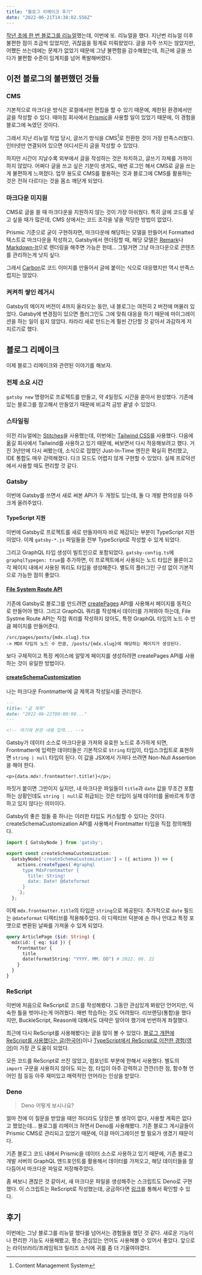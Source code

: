 ```yaml
---
title: "블로그 리메이크 후기"
date: "2022-06-21T14:38:02.556Z"
---
```


[작년 초에 한 번 블로그를 리뉴얼](/posts/blog-renewal-2021)했는데, 이번에 또. 리뉴얼을 했다.
지난번 리뉴얼 이후 불편한 점이 조금씩 있었지만, 귀찮음을 핑계로 미뤄왔었다. 글을 자주 쓰지는 않았지만,
어쨌든 쓰는데에는 문제가 없었기 때문에 그냥 불편함을 감수해왔는데, 최근에 글을 쓰다가 불편함 수준이 임계치를 넘어 폭발해버렸다.

## 이전 블로그의 불편했던 것들

### CMS

기본적으로 마크다운 방식은 로컬에서만 편집을 할 수 있기 때문에, 제한된 환경에서만 글을 작성할 수 있다.
때마침 회사에서 [Prismic](https://prismic.io/)을 사용할 일이 있었기 때문에, 이 경험을 블로그에 녹였던 것이다.

[^1]: Content Management System

그래서 지난 리뉴얼 작업 당시, 글쓰기 방식을 CMS[^1]로 전환한 것이 가장 만족스러웠다.
인터넷만 연결되어 있으면 어디서든지 글을 작성할 수 있었다.

하지만 시간이 지날수록 외부에서 글을 작성하는 것은 차치하고, 글쓰기 자체를 가까이 하지 않았다.
어쩌다 글을 쓰고 싶은 기분이 생겨도, 매번 로그인 해서 CMS로 글을 쓰는게 불편하게 느껴졌다.
업무 용도로 CMS를 활용하는 것과 블로그에 CMS를 활용하는 것은 전혀 다르다는 것을 몸소 깨닫게 되었다.

### 마크다운 미지원

CMS로 글을 쓸 때 마크다운을 지원하지 않는 것이 가장 아쉬웠다. 특히 글에 코드를 넣고 싶을 때가 많은데, CMS 상에서는 코드 조각을 넣을 적당한 방법이 없었다.

Prismic 기준으로 굳이 구현하자면, 마크다운에 해당하는 모델을 만들어서 Formatted 텍스트로 마크다운을 작성하고, Gatsby에서 렌더링할 때, 해당 모델은 [Remark](https://github.com/remarkjs/remark)나 [Markdown-It](https://github.com/markdown-it/markdown-it)으로 렌더링을 해주면 가능은 한데... 그럴거면 그냥 마크다운으로 콘텐츠를 관리하는게 낫지 싶다.

그래서 [Carbon](https://carbon.now.sh)로 코드 이미지를 만들어서 글에 붙이는 식으로 대응했지만 역시 만족스럽지는 않았다.

### 켜켜히 쌓인 레거시

Gatsby의 메이저 버전이 4까지 올라오는 동안, 내 블로그는 여전히 2 버전에 머물러 있었다.
Gatsby에 변경점이 있으면 플러그인도 그에 맞춰 대응을 하기 때문에 마이그레이션을 하는 일이 쉽지 않았다.
차라리 새로 만드는게 훨씬 간단할 것 같아서 과감하게 저지르기로 했다.

## 블로그 리메이크

이제 블로그 리메이크와 관련된 이야기를 해보자.

### 전체 소요 시간

`gatsby new` 명령어로 프로젝트를 만들고, 약 4일정도 시간을 쏟아서 완성했다.
기존에 있는 블로그를 참고해서 만들었기 때문에 비교적 금방 끝낼 수 있었다.

### 스타일링

이전 리뉴얼에는 [Stitches](https://stitches.dev/)을 사용했는데, 이번에는 [Tailwind CSS](https://tailwindcss.com/)를 사용했다. 다음에 옮길 회사에서 Tailwind를 사용하고 있기 때문에, 써보면서 다시 적응해보려고 했다.
거진 3년만에 다시 써봤는데, 소식으로 접했던 Just-In-Time 엔진은 확실히 편리했고, IDE 통합도 매우 강력해졌다. 다크 모드도 어렵지 않게 구현할 수 있었다. 실제 프로덕션에서 사용할 때도 편리할 것 같다.

### Gatsby

이번에 Gatsby를 쓰면서 새로 써본 API가 두 개정도 있는데, 둘 다 개발 편의성을 아주 크게 올려주었다.

#### TypeScript 지원

이번에 Gatsby로 프로젝트를 새로 만들자마자 바로 체감되는 부분이 TypeScript 지원이었다. 이제 `gatsby-*.js` 파일들을 전부 TypeScript로 작성할 수 있게 되었다.

그리고 GraphQL 타입 생성이 빌트인으로 포함되었다. `gatsby-config.ts`에 `graphqlTypegen: true`를 추가하면, 이 프로젝트에서 사용되는 노드 타입은 물론이고 각 페이지 내에서 사용된 쿼리도 타입을 생성해준다. 별도의 플러그인 구성 없이 기본적으로 가능한 점이 좋았다.

#### [File System Route API](https://www.gatsbyjs.com/docs/reference/routing/file-system-route-api/)

기존에 Gatsby로 블로그를 만드려면 [createPages](https://www.gatsbyjs.com/docs/reference/config-files/gatsby-node/#createPages) API를 사용해서 페이지를 동적으로 만들어야 했다. 그리고 GraphQL 쿼리를 작성해서 데이터를 가져와야 하는데, File Systme Route API는 직접 쿼리를 작성하지 않아도, 특정 GraphQL 타입의 노드 수 만큼 페이지를 만들어준다.

```
/src/pages/posts/{mdx.slug}.tsx
-> MDX 타입의 노드 수 만큼, /posts/{mdx.slug}에 해당하는 페이지가 생성된다.
```

보다 구체적이고 특정 케이스에 알맞게 페이지를 생성하려면 createPages API를 사용하는 것이 유일한 방법이다.

#### [createSchemaCustomization](https://www.gatsbyjs.com/docs/reference/config-files/gatsby-node/#createSchemaCustomization)

나는 마크다운 Frontmatter에 글 제목과 작성일시를 관리한다.

```md
---
title: "글 제목"
date: "2022-06-22T00:00:00..."
---

<!-- 여기에 본문 내용 입력... -->
```

Gatsby가 데이터 소스로 마크다운을 가져와 유효한 노드로 추가하게 되면, Frontmatter에 입력한 데이터들은 기본적으로 `String` 타입이, 타입스크립트로 표현하면 `string | null` 타입이 된다. 이 값을 JSX에서 가져다 쓰려면 Non-Null Assertion을 해야 한다.

```tsx
<p>{data.mdx!.frontmatter!.title!}</p>;
```

까짓거 붙이면 그만이지 싶지만, 내 마크다운 파일들이 `title`과 `date` 값을 무조건 포함하는 상황인데도 `string | null`로 취급되는 것은 타입이 실제 데이터를 올바르게 투영하고 있지 않다는 의미이다.

Gatsby의 좋은 점들 중 하나는 이러한 타입도 커스텀할 수 있다는 것이다. createSchemaCustomization API를 사용해서 Frontmatter 타입을 직접 정의해줬다.

```ts
import { GatsbyNode } from 'gatsby';

export const createSchemaCustomization:
  GatsbyNode['createSchemaCustomization'] = ({ actions }) => {
    actions.createTypes(`#graphql
      type MdxFrontmatter {
        title: String!
        date: Date! @dateformat
      }
    `);
  };
```

이제 `mdx.frontmatter.title`의 타입은 `string`으로 제공된다. 추가적으로 `date` 필드는 `@dateformat` 디렉티브를 적용해주었다. 이 디렉티브 덕분에 손 하나 안대고 특정 포맷으로 변환된 날짜를 가져올 수 있게 되었다.

```graphql
query ArticlePage ($id: String) {
  mdx(id: { eq: $id }) {
    frontmatter {
      title
      date(formatString: "YYYY. MM. DD") # 2022. 06. 22
    }
  }
}
```

### ReScript

이번에 처음으로 ReScript로 코드를 작성해봤다. 그동안 관심있게 봐왔던 언어지만,
익숙한 틀을 벗어나는게 어려웠다. 매번 학습하는 것도 어려웠다. 리브랜딩(통합)을 했다지만, BuckleScript, Reason에 대해서도 대략은 알아야 했기에 빈번하게 좌절했다.

최근에 다시 ReScript를 사용해봤다는 글을 많이 볼 수 있었다. [블로그 개편에 ReScript를 사용했다는 글(한국어)](https://seob.dev/posts/ReScript-%EC%82%AC%EC%9A%A9%EA%B8%B0/)이나 [TypeScript에서 ReScript로 이전한 경험(영어)](https://www.greyblake.com/blog/from-typescript-to-rescript/)이 가장 큰 도움이 되었다.

모든 코드를 ReScript로 쓰진 않았고, 컴포넌트 부분에 한해서 사용했다. 별도의 `import` 구문을 사용하지 않아도 되는 점, 타입이 아주 강력하고 깐깐(!)한 점, 함수형 언어인 점 등등 아주 재미있고 매력적인 언어라는 인상을 받았다.

### Deno

> Deno 어떻게 보시나요?

얼마 전에 이 질문을 받았을 때만 하더라도 당장은 별 생각이 없다, 사용할 계획은 없다고 했었는데... 블로그를 리메이크 하면서 Deno를 사용해봤다. 기존 블로그 게시글들이 Prismic CMS로 관리되고 있었기 때문에, 이걸 마이그레이션 할 필요가 생겼기 때문이다.

기존 블로그 코드 내에서 Prismic을 데이터 소스로 사용하고 있기 때문에, 기존 블로그 개발 서버의 GraphQL 엔드포인트를 활용해서 데이터를 가져오고, 해당 데이터들을 잘 다듬어서 마크다운 파일로 저장해주었다.

좀 써보니 괜찮은 것 같아서, 새 마크다운 파일을 생성해주는 스크립트도 Deno로 구현했다. 이 스크립트는 ReScript로 작성했는데, 궁금하다면 [링크](https://github.com/iamchanii/blog2/blob/main/src/scripts/create_content.res)를 통해서 확인할 수 있다.

## 후기

이번에는 그냥 블로그를 리뉴얼 했다를 넘어서는 경험들을 했던 것 같다. 새로운 기능이나 편리한 기능도 사용해봤고, 평소 관심있는 언어도 사용해볼 수 있어서 좋았다. 앞으로는 라이브러리/프레임워크 릴리즈 소식에 귀를 좀 더 기울여야겠다.
